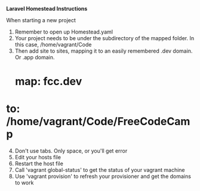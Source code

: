 **Laravel Homestead Instructions**

When starting a new project

1. Remember to open up Homestead.yaml
2. Your project needs to be under the subdirectory of the mapped folder. In this case, /home/vagrant/Code
3. Then add site to sites, mapping it to an easily remembered .dev domain. Or .app domain.
	# map: fcc.dev
  # to: /home/vagrant/Code/FreeCodeCamp
4. Don't use tabs. Only space, or you'll get error
5. Edit your hosts file
6. Restart the host file
7. Call 'vagrant global-status' to get the status of your vagrant machine
8. Use 'vagrant provision' to refresh your provisioner and get the domains to work